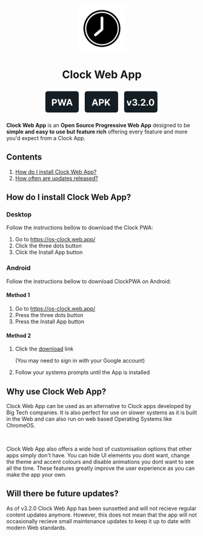 <p align="center"><img width="125" src="public/media/icons/ReadMeIcon.svg"></p>
<h1 align="center"><b>Clock Web App</b></h1>
<p align="center"><a href="https://os-clock.web.app/"><img src="public/media/icons/PWAicon.svg"></a><a href="https://drive.google.com/uc?export=download&id=1OhX2CCzYLbsjv38_Bv8tRDUciHQ44gx_"><img src="public/media/icons/APKicon.svg"></a><img src="public/media/icons/VersionIcon.svg"></p>
<p><b>Clock Web App</b> is an <b>Open Source Progressive Web App</b> designed to be <b>simple and easy to use but feature rich</b> offering every feature and more you'd expect from a Clock App.</p>
<h2>Contents</h2>
<ol>
<li><a href="#1">How do I install Clock Web App?</a></li>
<li><a href="#3">How often are updates released?</a></li>
</ol>
<h2 id="1">How do I install Clock Web App?</h2>
<h3>Desktop</h3>
<p>Follow the instructions bellow to download the Clock PWA:</p>
<ol>
<li>Go to <a href="https://os-clock.web.app/">https://os-clock.web.app/</a></li>
<li>Click the three dots button</li>
<li>Click the Install App button</li>
</ol>
<h3>Android</h3>
<p>Follow the instructions bellow to download ClockPWA on Android:</p>
<h4>Method 1</h4>
<ol>
<li>Go to <a href="https://os-clock.web.app/">https://os-clock.web.app/</a></li>
<li>Press the three dots button</li>
<li>Press the Install App button</li>
</ol>
<h4>Method 2</h4>
<ol>
<li>Click the <a href="https://drive.google.com/uc?export=download&id=1OhX2CCzYLbsjv38_Bv8tRDUciHQ44gx_">download</a> link</li>
<p>(You may need to sign in with your Google account)</p>
<li>Follow your systems prompts until the App is installed</li>
</ol>
<h2 id="2">Why use Clock Web App?</h2>
<p>Clock Web App can be used as an alternative to Clock apps developed by Big Tech companies. It is also perfect for use on slower systems as it is built in the Web and can also run on web based Operating Systems like ChromeOS.</p><br>
<p>Clock Web App also offers a wide host of customisation options that other apps simply don't have. You can hide UI elements you dont want, change the theme and accent colours and disable animations you dont want to see all the time. These features greatly improve the user experience as you can make the app your own.</p>
<h2 id="3">Will there be future updates?</h2>
<p>As of v3.2.0 Clock Web App has been sunsetted and will not recieve regular content updates anymore. However, this does not mean that the app will not occasionally recieve small maintenance updates to keep it up to date with modern Web standards.</p>
